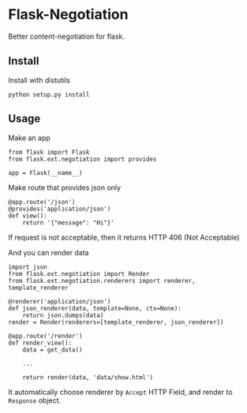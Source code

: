 Flask-Negotiation
=================

Better content-negotiation for flask.  

Install
-------

Install with distutils

    python setup.py install

Usage
-----

Make an app

    from flask import Flask
    from flask.ext.negotiation import provides

    app = Flask(__name__)

Make route that provides json only

    @app.route('/json')
    @provides('application/json')
    def view():
        return '{"message": "Hi"}'

If request is not acceptable, then it returns HTTP 406 (Not Acceptable)

And you can render data

    import json
    from flask.ext.negotiation import Render
    from flask.ext.negotiation.renderers import renderer, template_renderer

    @renderer('application/json')
    def json_renderer(data, template=None, ctx=None):
        return json.dumps(data)
    render = Render(renderers=[template_renderer, json_renderer])

    @app.route('/render')
    def render_view():
        data = get_data()

        ...

        return render(data, 'data/show.html')

It automatically choose renderer by `Accept` HTTP Field, and render to 
`Response` object.  
